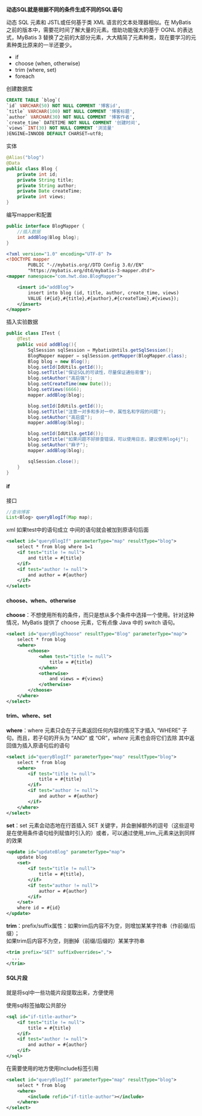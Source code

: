 **动态SQL就是根据不同的条件生成不同的SQL语句**

动态 SQL 元素和 JSTL或任何基于类 XML 语言的文本处理器相似。在 MyBatis 之前的版本中，需要花时间了解大量的元素。借助功能强大的基于 OGNL 的表达式，MyBatis 3 替换了之前的大部分元素，大大精简了元素种类，现在要学习的元素种类比原来的一半还要少。

 - if
 - choose (when, otherwise)
 - trim (where, set)
 - foreach

创建数据库
```sql
CREATE TABLE `blog`(
`id` VARCHAR(50) NOT NULL COMMENT '博客id',
`title` VARCHAR(100) NOT NULL COMMENT '博客标题',
`author` VARCHAR(30) NOT NULL COMMENT '博客作者',
`create_time` DATETIME NOT NULL COMMENT '创建时间',
`views` INT(30) NOT NULL COMMENT '浏览量'
)ENGINE=INNODB DEFAULT CHARSET=utf8;
```

实体
```java
@Alias("blog")
@Data
public class Blog {
    private int id;
    private String title;
    private String author;
    private Date createTime;
    private int views;
}
```

编写mapper和配置
```java
public interface BlogMapper {
    //插入数据
    int addBlog(Blog blog);
}
```

```xml
<?xml version="1.0" encoding="UTF-8" ?>
<!DOCTYPE mapper
        PUBLIC "-//mybatis.org//DTD Config 3.0//EN"
        "https://mybatis.org/dtd/mybatis-3-mapper.dtd">
<mapper namespace="com.hwt.dao.BlogMapper">

    <insert id="addBlog">
        insert into blog (id, title, author, create_time, views)
        VALUE (#{id},#{title},#{author},#{createTime},#{views});
    </insert>
</mapper>
```

插入实验数据
```java
public class ITest {
    @Test
    public void addBlog(){
        SqlSession sqlSession = MybatisUntils.getSqlSession();
        BlogMapper mapper = sqlSession.getMapper(BlogMapper.class);
        Blog blog = new Blog();
        blog.setId(IdUtils.getId());
        blog.setTitle("保证SQL的可读性，尽量保证通俗易懂");
        blog.setAuthor("高启强");
        blog.setCreateTime(new Date());
        blog.setViews(6666);
        mapper.addBlog(blog);

        blog.setId(IdUtils.getId());
        blog.setTitle("注意一对多和多对一中，属性名和字段的问题");
        blog.setAuthor("高启盛");
        mapper.addBlog(blog);

        blog.setId(IdUtils.getId());
        blog.setTitle("如果问题不好排查错误，可以使用日志，建议使用log4j");
        blog.setAuthor("麻子");
        mapper.addBlog(blog);

        sqlSession.close();
    }
}
```

#### if

接口
```java
//查询博客
List<Blog> queryBlogIf(Map map);
```

xml
如果test中的语句成立
中间的语句就会被加到原语句后面
```xml
<select id="queryBlogIf" parameterType="map" resultType="blog">
    select * from blog where 1=1
    <if test="title != null">
        and title = #{title}
    </if>
    <if test="author != null">
        and author = #{author}
    </if>
</select>
```

#### choose、when、otherwise

**choose**：不想使用所有的条件，而只是想从多个条件中选择一个使用。针对这种情况，MyBatis 提供了 choose 元素，它有点像 Java 中的 switch 语句。
```xml
<select id="queryBlogChoose" resultType="Blog" parameterType="map">
    select * from blog 
    <where>
        <choose>
            <when test="title != null">
                title = #{title}
            </when>
            <otherwise>
                and views = #{views}
            </otherwise>
        </choose>
    </where>    
</select>
```

#### trim、where、set

**where**：where 元素只会在子元素返回任何内容的情况下才插入 “WHERE” 子句。而且，若子句的开头为 “AND” 或 “OR”，_where_ 元素也会将它们去除
其中返回值为插入原语句后的语句
```xml
<select id="queryBlogIf" parameterType="map" resultType="blog">
    select * from blog
    <where>
        <if test="title != null">
            title = #{title}
        </if>
        <if test="author != null">
            and author = #{author}
        </if>
    </where>
</select>
```

**set**：set 元素会动态地在行首插入 SET 关键字，并会删掉额外的逗号（这些逗号是在使用条件语句给列赋值时引入的）或者，可以通过使用_trim_元素来达到同样的效果
```xml
<update id="updateBlog" parameterType="map">
    update blog
    <set>
        <if test="title != null">
            title = #{title},
        </if>
        <if test="author != null">
            author = #{author}
        </if>
    </set>
    where id = #{id}
</update>
```

**trim**：prefix/suffix属性：如果trim后内容不为空，则增加某某字符串（作前缀/后缀）；  
如果trim后内容不为空，则删掉（前缀/后缀的）某某字符串
```xml
<trim prefix="SET" suffixOverrides=",">
  ...
</trim>
```

#### SQL片段

就是将sql中一些功能片段提取出来，方便使用

使用sql标签抽取公共部分
```xml
<sql id="if-title-author">
    <if test="title != null">
        title = #{title}
    </if>
    <if test="author != null">
        and author = #{author}
    </if>
</sql>
```

在需要使用的地方使用Include标签引用
```xml
<select id="queryBlogIf" parameterType="map" resultType="blog">
    select * from blog
    <where>
        <include refid="if-title-author"></include>
    </where>
</select>
```